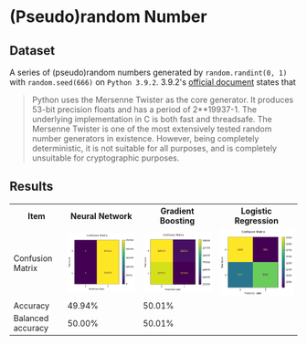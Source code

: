# (Pseudo)random Number

## Dataset
A series of (pseudo)random numbers generated by `random.randint(0, 1)` with `random.seed(666)` on `Python 3.9.2`. 3.9.2's [official document](https://docs.python.org/3.9/library/random.html) states that
>  Python uses the Mersenne Twister as the core generator. It produces 53-bit precision floats and has a period of 2**19937-1. The underlying implementation in C is both fast and threadsafe. The Mersenne Twister is one of the most extensively tested random number generators in existence. However, being completely deterministic, it is not suitable for all purposes, and is completely unsuitable for cryptographic purposes.

## Results

<table>
  <tr>
    <th>Item</th>
    <th>Neural Network</th>
    <th>Gradient Boosting</th>
    <th>Logistic Regression</th>
  </tr>
  <tr>
    <td>Confusion Matrix</td>
    <td><img src="https://github.com/alex-lt-kong/detect-predictive-power-with-simple-models/blob/bcb407ad3fec41a0b6be6df3c455fb6e521a791d/06_pseudorandom-number/images/results-mlp.png" /></td>
    <td><img src="https://github.com/alex-lt-kong/detect-predictive-power-with-simple-models/blob/bcb407ad3fec41a0b6be6df3c455fb6e521a791d/06_pseudorandom-number/images/results-gb.png" /></td>
    <td><img src="https://github.com/alex-lt-kong/detect-predictive-power-with-simple-models/blob/d7a37ab63d983690786decb333d9422921030fc9/04_cats-vs-dogs/images/results-dt.png" /></td>
  </tr>
  <tr>
    <td>Accuracy</td><td>49.94%</td><td>50.01%</td><td></td>
  </tr>
  <tr>
    <td>Balanced accuracy</td><td>50.00%</td><td>50.01%</td><td></td>
  </tr>
</table>